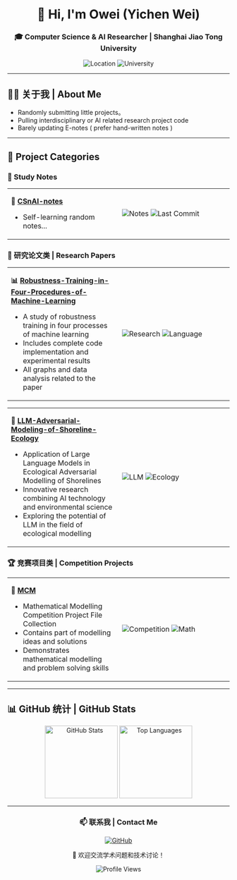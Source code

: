<div align="center">
  <h1>👋 Hi, I'm Owei (Yichen Wei)</h1>
  <h3>🎓 Computer Science & AI Researcher | Shanghai Jiao Tong University</h3>
  
  <p>
    <img src="https://img.shields.io/badge/Location-China-red?style=flat-square" alt="Location">
    <img src="https://img.shields.io/badge/University-SJTU-blue?style=flat-square" alt="University">
  </p>
</div>

---

## 🧑‍💻 关于我 | About Me

- Randomly submitting little projects。
- Pulling interdisciplinary or AI related research project code
- Barely updating E-notes ( prefer hand-written notes )

---

## 🚀 Project Categories

### 📖 Study Notes
<table>
<tr>
<td width="50%">

**🎯 [CSnAI-notes](https://github.com/YichenWei0601/CSnAI-notes)**
- Self-learning random notes...

</td>
<td width="50%">

![Notes](https://img.shields.io/github/stars/YichenWei0601/CSnAI-notes?style=social)
![Last Commit](https://img.shields.io/github/last-commit/YichenWei0601/CSnAI-notes?style=flat-square)

</td>
</tr>
</table>

### 🔬 研究论文类 | Research Papers
<table>
<tr>
<td width="50%">

**📊 [Robustness-Training-in-Four-Procedures-of-Machine-Learning](https://github.com/YichenWei0601/Robustness-Training-in-Four-Procedures-of-Machine-Learning)**
- A study of robustness training in four processes of machine learning
- Includes complete code implementation and experimental results
- All graphs and data analysis related to the paper
</td>
<td width="50%">

![Research](https://img.shields.io/badge/Type-Research-orange?style=flat-square)
![Language](https://img.shields.io/github/languages/top/YichenWei0601/Robustness-Training-in-Four-Procedures-of-Machine-Learning?style=flat-square)

</td>
</tr>
</table>

<table>
<tr>
<td width="50%">

**🌊 [LLM-Adversarial-Modeling-of-Shoreline-Ecology](https://github.com/YichenWei0601/LLM-Adversarial-Modeling-of-Shoreline-Ecology)**
- Application of Large Language Models in Ecological Adversarial Modelling of Shorelines
- Innovative research combining AI technology and environmental science
- Exploring the potential of LLM in the field of ecological modelling

</td>
<td width="50%">

![LLM](https://img.shields.io/badge/Focus-LLM-brightgreen?style=flat-square)
![Ecology](https://img.shields.io/badge/Domain-Ecology-green?style=flat-square)

</td>
</tr>
</table>

### 🏆 竞赛项目类 | Competition Projects
<table>
<tr>
<td width="50%">

**🥇 [MCM](https://github.com/YichenWei0601/MCM)**
- Mathematical Modelling Competition Project File Collection
- Contains part of modelling ideas and solutions
- Demonstrates mathematical modelling and problem solving skills

</td>
<td width="50%">

![Competition](https://img.shields.io/badge/Type-Competition-purple?style=flat-square)
![Math](https://img.shields.io/badge/Focus-Math_Modeling-blue?style=flat-square)

</td>
</tr>
</table>

---

## 📊 GitHub 统计 | GitHub Stats

<div align="center">
  <img src="https://github-readme-stats.vercel.app/api?username=YichenWei0601&show_icons=true&theme=vue&hide_border=true&count_private=true" alt="GitHub Stats" height="165">
  <img src="https://github-readme-stats.vercel.app/api/top-langs/?username=YichenWei0601&theme=vue&hide_border=true&layout=compact" alt="Top Languages" height="165">
</div>

---

<div align="center">
  <h3>📫 联系我 | Contact Me</h3>
  
  [![GitHub](https://img.shields.io/badge/GitHub-100000?style=for-the-badge&logo=github&logoColor=white)](https://github.com/YichenWei0601)
  
  <p>💬 欢迎交流学术问题和技术讨论！</p>
  
  ![Profile Views](https://komarev.com/ghpvc/?username=YichenWei0601&color=brightgreen&style=flat-square)
</div>
